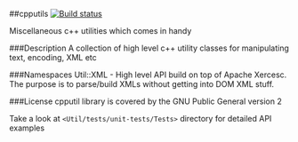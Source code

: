 ##cpputils
[![Build status](https://ci.appveyor.com/api/projects/status/o88f789xd5jixii7/branch/master?svg=true)](https://ci.appveyor.com/project/okean/cpputils/branch/master)

Miscellaneous c++ utilities which comes in handy

###Description
A collection of high level c++ utility classes for manipulating text, encoding, XML etc

###Namespaces
Util::XML - High level API build on top of Apache Xercesc. 
            The purpose is to parse/build XMLs without getting into DOM XML stuff.

###License
cpputil library is covered by the GNU Public General version 2

Take a look at `<Util/tests/unit-tests/Tests>` directory for detailed API examples

